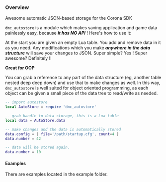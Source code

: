 ### Overview ###

Awesome automatic JSON-based storage for the Corona SDK

`dmc_autostore` is a module which makes saving application and game data painlessly easy, because _**it has NO API**_ ! Here's how to use it:

At the start you are given an empty Lua table. You add and remove data in it as you need. Any modifications which you make _**anywhere in the data structure**_ will save your changes to JSON. Super simple? Yes ! Super awesome? Definitely !!

**Great for OOP**

You can grab a reference to any part of the data structure (eg, another table nested deep deep down) and use that to make changes as well. In this way, `dmc_autostore` is well suited for object oriented programming, as each object can be given a small piece of the data tree to read/write as needed.


```lua
-- import autostore
local AutoStore = require 'dmc_autostore'

-- grab handle to data storage, this is a Lua table
local data = AutoStore.data 

-- make changes and the data is automatically stored
data.config = { file='/path/startup.cfg', count=4 }
data.number = 42 

-- data will be stored again.
data.number = 10
```


#### Examples ####

There are examples located in the example folder.
